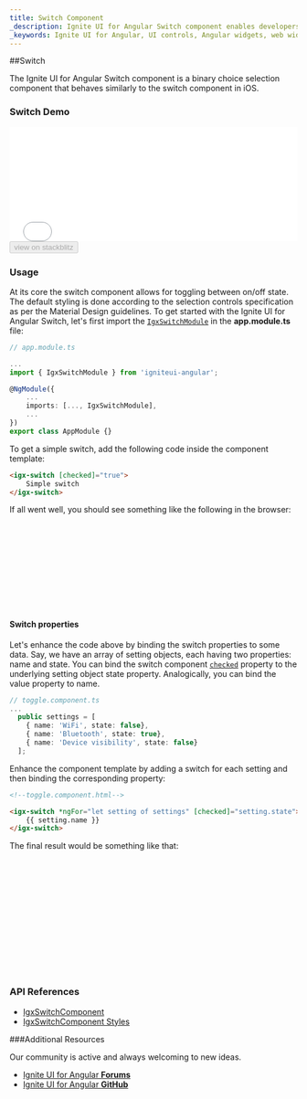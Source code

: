 ```yaml
---
title: Switch Component
_description: Ignite UI for Angular Switch component enables developers to use binary on/off or true/false data input functions within their applications.
_keywords: Ignite UI for Angular, UI controls, Angular widgets, web widgets, UI widgets, Angular, Native Angular Components Suite, Native Angular Controls, Native Angular Components Library, Angular Switch components, Angular Switch controls
---
```


##Switch
<p class="highlight">The Ignite UI for Angular Switch component is a binary choice selection component that behaves similarly to the switch component in iOS.</p>
<div class="divider"></div>

### Switch Demo
<div class="sample-container loading" style="height:200px">
    <iframe id="form-elements-sample-iframe" src='{environment:demosBaseUrl}/data-entries/switch-sample-2' width="100%" height="100%" seamless="" frameBorder="0" onload="onSampleIframeContentLoaded(this);"></iframe>
</div>
<div>
<button data-localize="stackblitz" disabled class="stackblitz-btn" data-iframe-id="form-elements-sample-iframe" data-demos-base-url="{environment:demosBaseUrl}">view on stackblitz</button>
</div>
<div class="divider--half"></div>

### Usage

At its core the switch component allows for toggling between on/off state. The default styling is done according to the selection controls specification as per the Material Design guidelines.
To get started with the Ignite UI for Angular Switch, let's first import the [`IgxSwitchModule`]({environment:angularApiUrl}/classes/igxswitchmodule.html) in the **app.module.ts** file:

```typescript
// app.module.ts

...
import { IgxSwitchModule } from 'igniteui-angular';

@NgModule({
    ...
    imports: [..., IgxSwitchModule],
    ...
})
export class AppModule {}
```

To get a simple switch, add the following code inside the component template:

```html
<igx-switch [checked]="true">
    Simple switch
</igx-switch>
```

If all went well, you should see something like the following in the browser:

<div class="sample-container loading" style="height: 150px">
<iframe data-src='{environment:demosBaseUrl}/data-entries/switch-sample-1' width="100%" height="100%" seamless="" frameBorder="0" class="lazyload"></iframe>
</div>

#### Switch properties

Let's enhance the code above by binding the switch properties to some data. Say, we have an array of setting objects, each having two properties: name and state. You can bind the switch component [`checked`]({environment:angularApiUrl}/classes/igxswitchcomponent.html#checked) property to the underlying setting object state property. Analogically, you can bind the value property to name.

```typescript
// toggle.component.ts
...
  public settings = [
    { name: 'WiFi', state: false},
    { name: 'Bluetooth', state: true},
    { name: 'Device visibility', state: false}
  ];

```
Enhance the component template by adding a switch for each setting and then binding the corresponding property:

```html
<!--toggle.component.html-->

<igx-switch *ngFor="let setting of settings" [checked]="setting.state">
    {{ setting.name }}
</igx-switch>
```
The final result would be something like that:

<div class="sample-container loading" style="height: 200px">
    <iframe data-src='{environment:demosBaseUrl}/data-entries/switch-sample-2' width="100%" height="100%" seamless="" frameBorder="0" class="lazyload"></iframe>
</div>

### API References
<div class="divider--half"></div>

* [IgxSwitchComponent]({environment:angularApiUrl}/classes/igxswitchcomponent.html)
* [IgxSwitchComponent Styles]({environment:sassApiUrl}/index.html#function-igx-switch-theme)

###Additional Resources
<div class="divider--half"></div>

Our community is active and always welcoming to new ideas.

* [Ignite UI for Angular **Forums**](https://www.infragistics.com/community/forums/f/ignite-ui-for-angular)
* [Ignite UI for Angular **GitHub**](https://github.com/IgniteUI/igniteui-angular)
